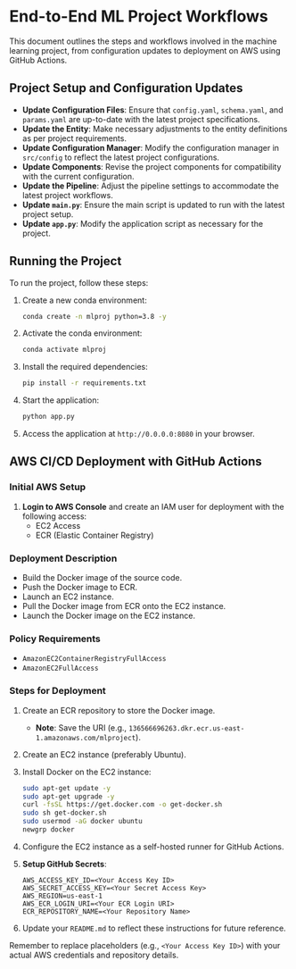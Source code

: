 # End-to-End ML Project Workflows

This document outlines the steps and workflows involved in the machine learning project, from configuration updates to deployment on AWS using GitHub Actions.

## Project Setup and Configuration Updates

- **Update Configuration Files**: Ensure that `config.yaml`, `schema.yaml`, and `params.yaml` are up-to-date with the latest project specifications.
- **Update the Entity**: Make necessary adjustments to the entity definitions as per project requirements.
- **Update Configuration Manager**: Modify the configuration manager in `src/config` to reflect the latest project configurations.
- **Update Components**: Revise the project components for compatibility with the current configuration.
- **Update the Pipeline**: Adjust the pipeline settings to accommodate the latest project workflows.
- **Update `main.py`**: Ensure the main script is updated to run with the latest project setup.
- **Update `app.py`**: Modify the application script as necessary for the project.

## Running the Project

To run the project, follow these steps:

1. Create a new conda environment:

    ```bash
    conda create -n mlproj python=3.8 -y
    ```

2. Activate the conda environment:

    ```bash
    conda activate mlproj
    ```

3. Install the required dependencies:

    ```bash
    pip install -r requirements.txt
    ```

4. Start the application:

    ```bash
    python app.py
    ```

5. Access the application at `http://0.0.0.0:8080` in your browser.

## AWS CI/CD Deployment with GitHub Actions

### Initial AWS Setup

1. **Login to AWS Console** and create an IAM user for deployment with the following access:
   - EC2 Access
   - ECR (Elastic Container Registry)

### Deployment Description

- Build the Docker image of the source code.
- Push the Docker image to ECR.
- Launch an EC2 instance.
- Pull the Docker image from ECR onto the EC2 instance.
- Launch the Docker image on the EC2 instance.

### Policy Requirements

- `AmazonEC2ContainerRegistryFullAccess`
- `AmazonEC2FullAccess`

### Steps for Deployment

1. Create an ECR repository to store the Docker image.
   - **Note**: Save the URI (e.g., `136566696263.dkr.ecr.us-east-1.amazonaws.com/mlproject`).
2. Create an EC2 instance (preferably Ubuntu).
3. Install Docker on the EC2 instance:

    ```bash
    sudo apt-get update -y
    sudo apt-get upgrade -y
    curl -fsSL https://get.docker.com -o get-docker.sh
    sudo sh get-docker.sh
    sudo usermod -aG docker ubuntu
    newgrp docker
    ```

4. Configure the EC2 instance as a self-hosted runner for GitHub Actions.

5. **Setup GitHub Secrets**:

    ```plaintext
    AWS_ACCESS_KEY_ID=<Your Access Key ID>
    AWS_SECRET_ACCESS_KEY=<Your Secret Access Key>
    AWS_REGION=us-east-1
    AWS_ECR_LOGIN_URI=<Your ECR Login URI>
    ECR_REPOSITORY_NAME=<Your Repository Name>
    ```

6. Update your `README.md` to reflect these instructions for future reference.

Remember to replace placeholders (e.g., `<Your Access Key ID>`) with your actual AWS credentials and repository details.
